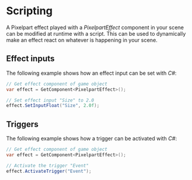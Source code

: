 # Scripting

A Pixelpart effect played with a *PixelpartEffect* component in your scene can be modified at runtime with a script. This can be used to dynamically make an effect react on whatever is happening in your scene.

## Effect inputs

The following example shows how an effect input can be set with *C#*:

~~~csharp
// Get effect component of game object
var effect = GetComponent<PixelpartEffect>();

// Set effect input "Size" to 2.0
effect.SetInputFloat("Size", 2.0f);
~~~

## Triggers

The following example shows how a trigger can be activated with *C#*:

~~~csharp
// Get effect component of game object
var effect = GetComponent<PixelpartEffect>();

// Activate the trigger "Event"
effect.ActivateTrigger("Event");
~~~
